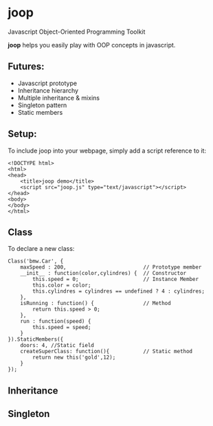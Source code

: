 # joop


Javascript Object-Oriented Programming Toolkit

**joop** helps you easily play with OOP concepts in javascript.

## Futures:

 * Javascript prototype
 * Inheritance hierarchy
 * Multiple inheritance & mixins
 * Singleton pattern
 * Static members

 
## Setup:

To include joop into your webpage, simply add a script reference to it:

	<!DOCTYPE html>
	<html>
	<head>
		<title>joop demo</title>
		<script src="joop.js" type="text/javascript"></script>
	</head>
	<body>
	</body>
	</html>
	
## Class

To declare a new class:

	Class('bmw.Car', {
		maxSpeed : 200, 						// Prototype member
		__init__ : function(color,cylindres) { 	// Constructor
			this.speed = 0; 					// Instance Member 
			this.color = color;
			this.cylindres = cylindres == undefined ? 4 : cylindres; 
		},
		isRunning : function() {				// Method
			return this.speed > 0;
		},
		run : function(speed) {
			this.speed = speed;
		}
	}).StaticMembers({
		doors: 4, //Static field
		createSuperClass: function(){ 			// Static method
			return new this('gold',12);
		}
	});	

## Inheritance

## Singleton